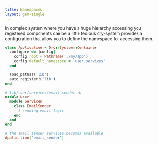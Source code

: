 ```yaml
---
title: Namespaces
layout: gem-single
---
```


In complex system where you have a huge hierarchy accessing you registered components can be a little tedious dry-system provides a configuration that allow you to define the namespace for accessing them.

```ruby
class Application < Dry::System::Container
  configure do |config|
    config.root = Pathname('./my/app')
    config.default_namespace = 'user.services'
  end

  load_paths!('lib')
  auto_register!('lib')
end

# lib/user/services/email_sender.rb
module User
  module Services
    class EmailSender
      # sending email logic
    end
  end
end

# the email sender services becomes available
Application['email_sender']
```
